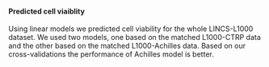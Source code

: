 #### Predicted cell viaiblity

Using linear models we predicted cell viability for the whole LINCS-L1000 dataset. We used two models, one based on the matched L1000-CTRP data and the other based on the matched L1000-Achilles data. Based on our cross-validations the performance of Achilles model is better.
